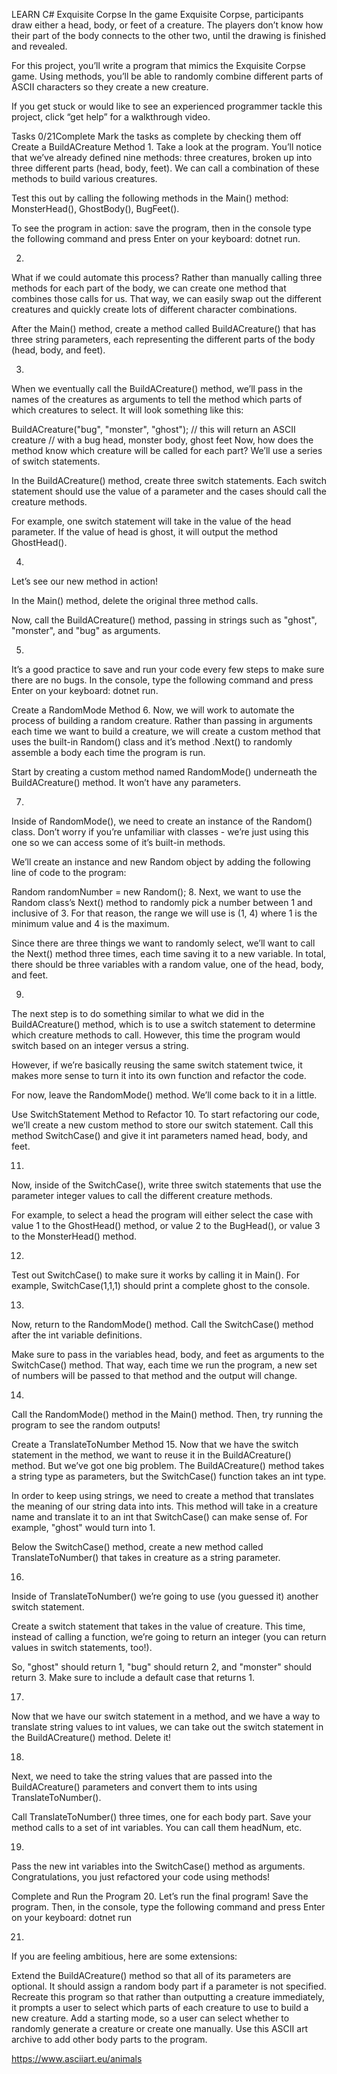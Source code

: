 LEARN C#
Exquisite Corpse
In the game Exquisite Corpse, participants draw either a head, body, or feet of a creature. The players don’t know how their part of the body connects to the other two, until the drawing is finished and revealed.

For this project, you’ll write a program that mimics the Exquisite Corpse game. Using methods, you’ll be able to randomly combine different parts of ASCII characters so they create a new creature.

If you get stuck or would like to see an experienced programmer tackle this project, click “get help” for a walkthrough video.

Tasks
0/21Complete
Mark the tasks as complete by checking them off
Create a BuildACreature Method
1.
Take a look at the program. You’ll notice that we’ve already defined nine methods: three creatures, broken up into three different parts (head, body, feet). We can call a combination of these methods to build various creatures.

Test this out by calling the following methods in the Main() method: MonsterHead(), GhostBody(), BugFeet().

To see the program in action: save the program, then in the console type the following command and press Enter on your keyboard: dotnet run.

2.
What if we could automate this process? Rather than manually calling three methods for each part of the body, we can create one method that combines those calls for us. That way, we can easily swap out the different creatures and quickly create lots of different character combinations.

After the Main() method, create a method called BuildACreature() that has three string parameters, each representing the different parts of the body (head, body, and feet).

3.
When we eventually call the BuildACreature() method, we’ll pass in the names of the creatures as arguments to tell the method which parts of which creatures to select. It will look something like this:

BuildACreature("bug", "monster", "ghost");
// this will return an ASCII creature
// with a bug head, monster body, ghost feet
Now, how does the method know which creature will be called for each part? We’ll use a series of switch statements.

In the BuildACreature() method, create three switch statements. Each switch statement should use the value of a parameter and the cases should call the creature methods.

For example, one switch statement will take in the value of the head parameter. If the value of head is ghost, it will output the method GhostHead().

4.
Let’s see our new method in action!

In the Main() method, delete the original three method calls.

Now, call the BuildACreature() method, passing in strings such as "ghost", "monster", and "bug" as arguments.

5.
It’s a good practice to save and run your code every few steps to make sure there are no bugs. In the console, type the following command and press Enter on your keyboard: dotnet run.

Create a RandomMode Method
6.
Now, we will work to automate the process of building a random creature. Rather than passing in arguments each time we want to build a creature, we will create a custom method that uses the built-in Random() class and it’s method .Next() to randomly assemble a body each time the program is run.

Start by creating a custom method named RandomMode() underneath the BuildACreature() method. It won’t have any parameters.

7.
Inside of RandomMode(), we need to create an instance of the Random() class. Don’t worry if you’re unfamiliar with classes - we’re just using this one so we can access some of it’s built-in methods.

We’ll create an instance and new Random object by adding the following line of code to the program:

Random randomNumber = new Random();
8.
Next, we want to use the Random class’s Next() method to randomly pick a number between 1 and inclusive of 3. For that reason, the range we will use is (1, 4) where 1 is the minimum value and 4 is the maximum.

Since there are three things we want to randomly select, we’ll want to call the Next() method three times, each time saving it to a new variable. In total, there should be three variables with a random value, one of the head, body, and feet.

9.
The next step is to do something similar to what we did in the BuildACreature() method, which is to use a switch statement to determine which creature methods to call. However, this time the program would switch based on an integer versus a string.

However, if we’re basically reusing the same switch statement twice, it makes more sense to turn it into its own function and refactor the code.

For now, leave the RandomMode() method. We’ll come back to it in a little.

Use SwitchStatement Method to Refactor
10.
To start refactoring our code, we’ll create a new custom method to store our switch statement. Call this method SwitchCase() and give it int parameters named head, body, and feet.

11.
Now, inside of the SwitchCase(), write three switch statements that use the parameter integer values to call the different creature methods.

For example, to select a head the program will either select the case with value 1 to the GhostHead() method, or value 2 to the BugHead(), or value 3 to the MonsterHead() method.

12.
Test out SwitchCase() to make sure it works by calling it in Main(). For example, SwitchCase(1,1,1) should print a complete ghost to the console.

13.
Now, return to the RandomMode() method. Call the SwitchCase() method after the int variable definitions.

Make sure to pass in the variables head, body, and feet as arguments to the SwitchCase() method. That way, each time we run the program, a new set of numbers will be passed to that method and the output will change.

14.
Call the RandomMode() method in the Main() method. Then, try running the program to see the random outputs!

Create a TranslateToNumber Method
15.
Now that we have the switch statement in the method, we want to reuse it in the BuildACreature() method. But we’ve got one big problem. The BuildACreature() method takes a string type as parameters, but the SwitchCase() function takes an int type.

In order to keep using strings, we need to create a method that translates the meaning of our string data into ints. This method will take in a creature name and translate it to an int that SwitchCase() can make sense of. For example, "ghost" would turn into 1.

Below the SwitchCase() method, create a new method called TranslateToNumber() that takes in creature as a string parameter.

16.
Inside of TranslateToNumber() we’re going to use (you guessed it) another switch statement.

Create a switch statement that takes in the value of creature. This time, instead of calling a function, we’re going to return an integer (you can return values in switch statements, too!).

So, "ghost" should return 1, "bug" should return 2, and "monster" should return 3. Make sure to include a default case that returns 1.

17.
Now that we have our switch statement in a method, and we have a way to translate string values to int values, we can take out the switch statement in the BuildACreature() method. Delete it!

18.
Next, we need to take the string values that are passed into the BuildACreature() parameters and convert them to ints using TranslateToNumber().

Call TranslateToNumber() three times, one for each body part. Save your method calls to a set of int variables. You can call them headNum, etc.

19.
Pass the new int variables into the SwitchCase() method as arguments. Congratulations, you just refactored your code using methods!

Complete and Run the Program
20.
Let’s run the final program! Save the program. Then, in the console, type the following command and press Enter on your keyboard: dotnet run

21.
If you are feeling ambitious, here are some extensions:

Extend the BuildACreature() method so that all of its parameters are optional. It should assign a random body part if a parameter is not specified.
Recreate this program so that rather than outputting a creature immediately, it prompts a user to select which parts of each creature to use to build a new creature.
Add a starting mode, so a user can select whether to randomly generate a creature or create one manually.
Use this ASCII art archive to add other body parts to the program.

https://www.asciiart.eu/animals

